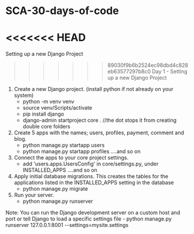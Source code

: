 # SCA-30-days-of-code
<<<<<<< HEAD
=======
 Setting up a new Django Project
>>>>>>> 89030f9b6b2524ec98dbd4c828eb63577297b8c0
Day 1 - Setting up a new Django Project

1. Create a new Django project. (install python if not already on your system)
    - python -m venv venv
    - source venv/Scripts/activate
    - pip install django
    - django-admin startproject core . //the dot stops it from creating double core folders
2. Create 5 apps with the names; users, profiles, payment, comment and blog.
    - python manage.py startapp users
    - python manage.py startapp profiles  ....and so on
3. Connect the apps to your core project settings.
    - add 'users.apps.UsersConfig' in core/settings.py, under INSTALLED_APPS   ....and so on
4.  Apply initial database migrations. This creates the tables for the applications listed in the INSTALLED_APPS setting in the database
    - python manage.py migrate
4. Run your server.
    - python manage.py runserver

Note: You can run the Django development server on a custom host and port or tell Django to load a specific settings file
    - python manage.py runserver 127.0.0.1:8001 --settings=mysite.settings
